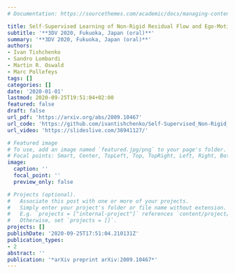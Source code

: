 ```yaml
---
# Documentation: https://sourcethemes.com/academic/docs/managing-content/

title: Self-Supervised Learning of Non-Rigid Residual Flow and Ego-Motion
subtitle: '**3DV 2020, Fukuoka, Japan (oral)**'
summary: '**3DV 2020, Fukuoka, Japan (oral)**'
authors:
- Ivan Tishchenko
- Sandro Lombardi
- Martin R. Oswald
- Marc Pollefeys
tags: []
categories: []
date: '2020-01-01'
lastmod: 2020-09-25T19:51:04+02:00
featured: false
draft: false
url_pdf: 'https://arxiv.org/abs/2009.10467'
url_code: 'https://github.com/ivantishchenko/Self-Supervised_Non-Rigid_Flow_and_Ego-Motion'
url_video: 'https://slideslive.com/38941127/'

# Featured image
# To use, add an image named `featured.jpg/png` to your page's folder.
# Focal points: Smart, Center, TopLeft, Top, TopRight, Left, Right, BottomLeft, Bottom, BottomRight.
image:
  caption: ''
  focal_point: ''
  preview_only: false

# Projects (optional).
#   Associate this post with one or more of your projects.
#   Simply enter your project's folder or file name without extension.
#   E.g. `projects = ["internal-project"]` references `content/project/deep-learning/index.md`.
#   Otherwise, set `projects = []`.
projects: []
publishDate: '2020-09-25T17:51:04.210131Z'
publication_types:
- 2
abstract: ''
publication: '*arXiv preprint arXiv:2009.10467*'
---
```

